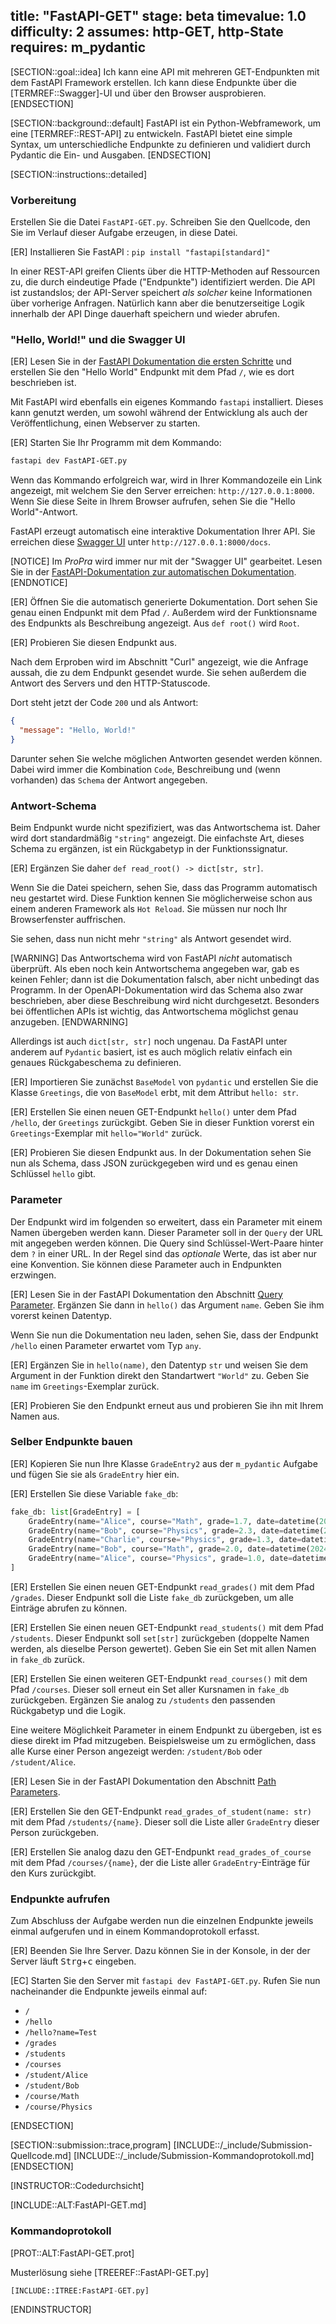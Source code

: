 title: "FastAPI-GET"
stage: beta
timevalue: 1.0
difficulty: 2
assumes: http-GET, http-State
requires: m_pydantic
---

[SECTION::goal::idea]
Ich kann eine API mit mehreren GET-Endpunkten mit dem FastAPI Framework erstellen.
Ich kann diese Endpunkte über die [TERMREF::Swagger]-UI und über den Browser ausprobieren.
[ENDSECTION]


[SECTION::background::default]
FastAPI ist ein Python-Webframework, um eine [TERMREF::REST-API] zu entwickeln.
FastAPI bietet eine simple Syntax, um unterschiedliche Endpunkte zu definieren
und validiert durch Pydantic die Ein- und Ausgaben.
[ENDSECTION]


[SECTION::instructions::detailed]


### Vorbereitung

Erstellen Sie die Datei `FastAPI-GET.py`.
Schreiben Sie den Quellcode, den Sie im Verlauf dieser Aufgabe erzeugen, in diese Datei.

[ER] Installieren Sie FastAPI : `pip install "fastapi[standard]"`


In einer REST-API greifen Clients über die HTTP-Methoden auf Ressourcen zu,
die durch eindeutige Pfade ("Endpunkte") identifiziert werden.
Die API ist zustandslos; 
der API-Server speichert _als solcher_ keine Informationen über vorherige Anfragen.
Natürlich kann aber die benutzerseitige Logik innerhalb der API Dinge dauerhaft speichern
und wieder abrufen.

### "Hello, World!" und die Swagger UI

[ER] Lesen Sie in der
[FastAPI Dokumentation die ersten Schritte](https://fastapi.tiangolo.com/tutorial/first-steps/)
und erstellen Sie den "Hello World" Endpunkt mit dem Pfad `/`, wie es dort beschrieben ist.
<!-- time estimate: 15 min -->

Mit FastAPI wird ebenfalls ein eigenes Kommando `fastapi` installiert.
Dieses kann genutzt werden, um sowohl während der Entwicklung als auch der Veröffentlichung,
einen Webserver zu starten.

[ER] Starten Sie Ihr Programm mit dem Kommando:

```sh
fastapi dev FastAPI-GET.py
```

Wenn das Kommando erfolgreich war, wird in Ihrer Kommandozeile ein Link angezeigt,
mit welchem Sie den Server erreichen: `http://127.0.0.1:8000`.
Wenn Sie diese Seite in Ihrem Browser aufrufen, sehen Sie die "Hello World"-Antwort.

FastAPI erzeugt automatisch eine interaktive Dokumentation Ihrer API.
Sie erreichen diese
[Swagger UI](https://github.com/swagger-api/swagger-ui)
unter `http://127.0.0.1:8000/docs`.

[NOTICE]
Im _ProPra_ wird immer nur mit der "Swagger UI" gearbeitet.
Lesen Sie in der
[FastAPI-Dokumentation zur automatischen Dokumentation](https://fastapi.tiangolo.com/features/#automatic-docs).
[ENDNOTICE]

[ER] Öffnen Sie die automatisch generierte Dokumentation.
Dort sehen Sie genau einen Endpunkt mit dem Pfad `/`.
Außerdem wird der Funktionsname des Endpunkts als Beschreibung angezeigt.
Aus `def root()` wird `Root`.

[ER] Probieren Sie diesen Endpunkt aus.

Nach dem Erproben wird im Abschnitt "Curl" angezeigt, wie die Anfrage aussah,
die zu dem Endpunkt gesendet wurde.
Sie sehen außerdem die Antwort des Servers und den HTTP-Statuscode.

Dort steht jetzt der Code `200` und als Antwort:

```json
{
  "message": "Hello, World!"
}
```

Darunter sehen Sie welche möglichen Antworten gesendet werden können.
Dabei wird immer die Kombination `Code`, Beschreibung und (wenn vorhanden) das
`Schema` der Antwort angegeben.


### Antwort-Schema

Beim Endpunkt wurde nicht spezifiziert, was das Antwortschema ist.
Daher wird dort standardmäßig `"string"` angezeigt.
Die einfachste Art, dieses Schema zu ergänzen, ist ein Rückgabetyp in der Funktionssignatur.

[ER] Ergänzen Sie daher `def read_root() -> dict[str, str]`.

Wenn Sie die Datei speichern, sehen Sie, dass das Programm automatisch neu gestartet wird.
Diese Funktion kennen Sie möglicherweise schon aus einem anderen Framework als `Hot Reload`.
Sie müssen nur noch Ihr Browserfenster auffrischen.

Sie sehen, dass nun nicht mehr `"string"` als Antwort gesendet wird.
<!-- time estimate: 15 min -->

[WARNING]
Das Antwortschema wird von FastAPI _nicht_ automatisch überprüft.
Als eben noch kein Antwortschema angegeben war, gab es keinen Fehler;
dann ist die Dokumentation falsch, aber nicht unbedingt das Programm.
In der OpenAPI-Dokumentation wird das Schema also zwar beschrieben, aber diese Beschreibung
wird nicht durchgesetzt.
Besonders bei öffentlichen APIs ist wichtig, das Antwortschema möglichst genau anzugeben.
[ENDWARNING]

Allerdings ist auch `dict[str, str]` noch ungenau.
Da FastAPI unter anderem auf `Pydantic` basiert, ist es auch möglich relativ einfach
ein genaues Rückgabeschema zu definieren.

[ER] Importieren Sie zunächst `BaseModel` von `pydantic` und erstellen Sie
die Klasse `Greetings`, die von `BaseModel` erbt, mit dem Attribut `hello: str`.

[ER] Erstellen Sie einen neuen GET-Endpunkt `hello()` unter dem Pfad `/hello`,
der `Greetings` zurückgibt.
Geben Sie in dieser Funktion vorerst ein `Greetings`-Exemplar mit `hello="World"` zurück.

[ER] Probieren Sie diesen Endpunkt aus.
In der Dokumentation sehen Sie nun als Schema, dass JSON zurückgegeben wird
und es genau einen Schlüssel `hello` gibt.
<!-- time estimate: 15 min -->


### Parameter

Der Endpunkt wird im folgenden so erweitert, dass ein Parameter mit einem Namen
übergeben werden kann.
Dieser Parameter soll in der `Query` der URL mit angegeben werden können.
Die Query sind Schlüssel-Wert-Paare hinter dem `?` in einer URL.
In der Regel sind das _optionale_ Werte, das ist aber nur eine Konvention.
Sie können diese Parameter auch in Endpunkten erzwingen.

[ER] Lesen Sie in der FastAPI Dokumentation den Abschnitt
[Query Parameter](https://fastapi.tiangolo.com/tutorial/query-params/).
Ergänzen Sie dann in `hello()` das Argument `name`.
Geben Sie ihm vorerst keinen Datentyp.

Wenn Sie nun die Dokumentation neu laden, sehen Sie, dass der Endpunkt `/hello`
einen Parameter erwartet vom Typ `any`.

[ER] Ergänzen Sie in `hello(name)`, den Datentyp `str` und weisen Sie
dem Argument in der Funktion direkt den Standartwert `"World"` zu.
Geben Sie `name` im `Greetings`-Exemplar zurück.

[ER] Probieren Sie den Endpunkt erneut aus und probieren Sie ihn mit Ihrem Namen aus.


### Selber Endpunkte bauen

[ER] Kopieren Sie nun Ihre Klasse `GradeEntry2` aus der `m_pydantic` Aufgabe und
fügen Sie sie als `GradeEntry` hier ein.

[ER] Erstellen Sie diese Variable `fake_db`:

```py
fake_db: list[GradeEntry] = [
    GradeEntry(name="Alice", course="Math", grade=1.7, date=datetime(2024, 4, 10)),
    GradeEntry(name="Bob", course="Physics", grade=2.3, date=datetime(2024, 4, 12)),
    GradeEntry(name="Charlie", course="Physics", grade=1.3, date=datetime(2024, 4, 15)),
    GradeEntry(name="Bob", course="Math", grade=2.0, date=datetime(2024, 4, 18)),
    GradeEntry(name="Alice", course="Physics", grade=1.0, date=datetime(2024, 4, 20)),
]
```

[ER] Erstellen Sie einen neuen GET-Endpunkt `read_grades()` mit dem Pfad `/grades`.
Dieser Endpunkt soll die Liste `fake_db` zurückgeben, um alle Einträge abrufen zu können.

[ER] Erstellen Sie einen neuen GET-Endpunkt `read_students()` mit dem Pfad `/students`.
Dieser Endpunkt soll `set[str]` zurückgeben (doppelte Namen werden, als dieselbe
Person gewertet).
Geben Sie ein Set mit allen Namen in `fake_db` zurück.

[ER] Erstellen Sie einen weiteren GET-Endpunkt `read_courses()` mit dem Pfad `/courses`.
Dieser soll erneut ein Set aller Kursnamen in `fake_db` zurückgeben.
Ergänzen Sie analog zu `/students` den passenden Rückgabetyp und die Logik.

Eine weitere Möglichkeit Parameter in einem Endpunkt zu übergeben, ist es diese direkt
im Pfad mitzugeben.
Beispielsweise um zu ermöglichen, dass alle Kurse einer Person angezeigt werden:
`/student/Bob` oder `/student/Alice`.

[ER] Lesen Sie in der FastAPI Dokumentation den Abschnitt
[Path Parameters](https://fastapi.tiangolo.com/tutorial/path-params/).

[ER] Erstellen Sie den GET-Endpunkt `read_grades_of_student(name: str)` mit dem
Pfad `/students/{name}`.
Dieser soll die Liste aller `GradeEntry` dieser Person zurückgeben.

[ER] Erstellen Sie analog dazu den GET-Endpunkt `read_grades_of_course` mit dem
Pfad `/courses/{name}`, der die Liste aller `GradeEntry`-Einträge für den Kurs zurückgibt.
<!-- time estimate: 15 min -->


### Endpunkte aufrufen

Zum Abschluss der Aufgabe werden nun die einzelnen Endpunkte jeweils einmal
aufgerufen und in einem Kommandoprotokoll erfasst.

[ER] Beenden Sie Ihre Server. Dazu können Sie in der Konsole, in der der Server
läuft <kbd>Strg</kbd>+<kbd>c</kbd> eingeben.

[EC] Starten Sie den Server mit `fastapi dev FastAPI-GET.py`.
Rufen Sie nun nacheinander die Endpunkte jeweils einmal auf:

- `/`
- `/hello`
- `/hello?name=Test`
- `/grades`
- `/students`
- `/courses`
- `/student/Alice`
- `/student/Bob`
- `/course/Math`
- `/course/Physics`

[ENDSECTION]


[SECTION::submission::trace,program]
[INCLUDE::/_include/Submission-Quellcode.md]
[INCLUDE::/_include/Submission-Kommandoprotokoll.md]
[ENDSECTION]

[INSTRUCTOR::Codedurchsicht]

[INCLUDE::ALT:FastAPI-GET.md]

### Kommandoprotokoll
[PROT::ALT:FastAPI-GET.prot]

Musterlösung siehe [TREEREF::FastAPI-GET.py]

```py
[INCLUDE::ITREE:FastAPI-GET.py]
```
[ENDINSTRUCTOR]
